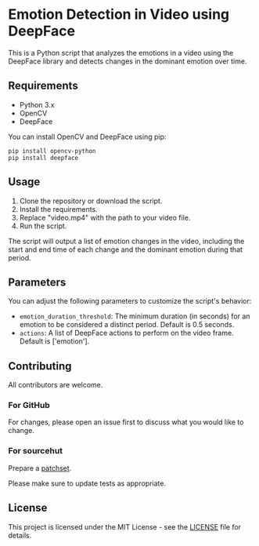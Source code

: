 # Emotion Detection in Video using DeepFace

This is a Python script that analyzes the emotions in a video using the DeepFace library and detects changes in the dominant emotion over time.

## Requirements

- Python 3.x
- OpenCV
- DeepFace

You can install OpenCV and DeepFace using pip:

```
pip install opencv-python
pip install deepface
```


## Usage

1. Clone the repository or download the script.
2. Install the requirements.
3. Replace "video.mp4" with the path to your video file.
4. Run the script.

The script will output a list of emotion changes in the video, including the start and end time of each change and the dominant emotion during that period.

## Parameters

You can adjust the following parameters to customize the script's behavior:

- `emotion_duration_threshold`: The minimum duration (in seconds) for an emotion to be considered a distinct period. Default is 0.5 seconds.
- `actions`: A list of DeepFace actions to perform on the video frame. Default is ['emotion'].

## Contributing

All contributors are welcome.

### For GitHub

For changes, please open an issue first to discuss what you would like to change.

### For sourcehut

Prepare a [patchset](https://man.sr.ht/git.sr.ht/#2-preparing-the-patchset).

Please make sure to update tests as appropriate.

## License

This project is licensed under the MIT License - see the [LICENSE](LICENSE) file for details.
